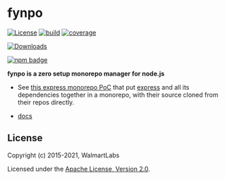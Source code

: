 # fynpo <!-- omit in toc -->

[![License][license-image]][license-url]
[![build][build-image]][build-url]
[![coverage][coverage-image]][coverage-url]

[![Downloads][downloads-image]][downloads-url]

[![npm badge][npm-badge-png]][package-url]

**fynpo is a zero setup monorepo manager for node.js**

- See [this express monorepo PoC](https://github.com/jchip/express-monorepo) that put [express](https://expressjs.com/) and all its dependencies together in a monorepo, with their source cloned from their repos directly.

- [docs](https://www.electrode.io/fynpo/docs/intro)

## License

Copyright (c) 2015-2021, WalmartLabs

Licensed under the [Apache License, Version 2.0](https://www.apache.org/licenses/LICENSE-2.0).

<!-- License badges -->

[license-image]: https://img.shields.io/npm/l/fynpo.svg
[license-url]: LICENSE

<!-- CI and coverage badges -->

[build-image]: https://github.com/electrode-io/fynpo/actions/workflows/ci.yml/badge.svg
[build-url]: https://github.com/electrode-io/fynpo/actions/workflows/ci.yml
[coverage-image]: https://coveralls.io/repos/github/electrode-io/fynpo/badge.svg?branch=main
[coverage-url]: https://coveralls.io/github/electrode-io/fynpo?branch=main

<!-- david-dm badges -->

[deps-svg]: https://david-dm.org/electrode-io/fynpo.svg?path=packages%2Ffynpo
[deps-url]: https://david-dm.org/electrode-io/fynpo?path=packages%2Ffynpo
[dev-deps-svg]: https://david-dm.org/electrode-io/fynpo/dev-status.svg?path=packages%2Ffynpo&type=dev
[dev-deps-url]: https://david-dm.org/electrode-io/fynpo?path=packages%2Ffynpo&type=dev

<!-- npm badges -->

[npm-badge-png]: https://nodei.co/npm/fynpo.png?downloads=true&stars=true
[package-url]: https://npmjs.com/package/fynpo
[npm-version-svg]: https://versionbadg.es/fynpo.svg
[downloads-image]: https://img.shields.io/npm/dm/fynpo.svg
[downloads-url]: https://npm-stat.com/charts.html?package=fynpo
